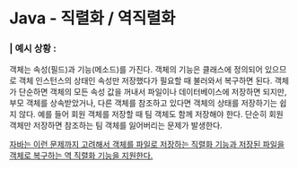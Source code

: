 # Java - 직렬화 / 역직렬화 



### | 예시 상황 :

객체는 속성(필드)과 기능(메소드)를 가진다. 객체의 기능은 클래스에 정의되어 있으므로 객체 인스턴스의 상태인 속성만 저장했다가 필요할 때 불러와서 복구하면 된다. 객체가 단순하면 객체의 모든 속성 값을 꺼내서 파일이나 데이터베이스에 저장하면 되지만, 부모 객체를 상속받았거나, 다른 객체를 참조하고 있다면 객체의 상태를 저장하기는 쉽지 않다. 예를 들어 회원 객체를 저장할 때 팀 객체도 함께 저장해야 한다. 단순히 회원 객체만 저장하면 참조하는 팀 객체를 잃어버리는 문제가 발생한다. 

<u>자바는 이런 문제까지 고려해서 객체를 파일로 저장하는 직렬화 기능과 저장된 파일을 객체로 복구하는 역 직렬화 기능을 지원한다.</u> 


